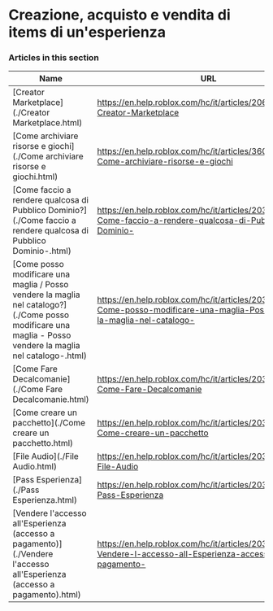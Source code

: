 # Creazione, acquisto e vendita di items di un'esperienza  
### Articles in this section
Name|URL
-|-
[Creator Marketplace](./Creator Marketplace.html) |https://en.help.roblox.com/hc/it/articles/206580683-Creator-Marketplace
[Come archiviare risorse e giochi](./Come archiviare risorse e giochi.html) |https://en.help.roblox.com/hc/it/articles/360031253052-Come-archiviare-risorse-e-giochi
[Come faccio a rendere qualcosa di Pubblico Dominio?](./Come faccio a rendere qualcosa di Pubblico Dominio-.html) |https://en.help.roblox.com/hc/it/articles/203313230-Come-faccio-a-rendere-qualcosa-di-Pubblico-Dominio-
[Come posso modificare una maglia / Posso vendere la maglia nel catalogo?](./Come posso modificare una maglia - Posso vendere la maglia nel catalogo-.html) |https://en.help.roblox.com/hc/it/articles/203313250-Come-posso-modificare-una-maglia-Posso-vendere-la-maglia-nel-catalogo-
[Come Fare Decalcomanie](./Come Fare Decalcomanie.html) |https://en.help.roblox.com/hc/it/articles/203313930-Come-Fare-Decalcomanie
[Come creare un pacchetto](./Come creare un pacchetto.html) |https://en.help.roblox.com/hc/it/articles/203313910-Come-creare-un-pacchetto
[File Audio](./File Audio.html) |https://en.help.roblox.com/hc/it/articles/203314070-File-Audio
[Pass Esperienza](./Pass Esperienza.html) |https://en.help.roblox.com/hc/it/articles/203314040-Pass-Esperienza
[Vendere l'accesso all'Esperienza (accesso a pagamento)](./Vendere l'accesso all'Esperienza (accesso a pagamento).html) |https://en.help.roblox.com/hc/it/articles/203314090-Vendere-l-accesso-all-Esperienza-accesso-a-pagamento-